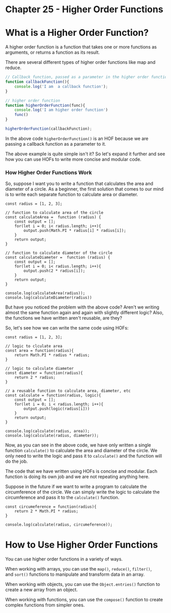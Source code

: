 # Chapter 25 - Higher Order Functions

# **What is a Higher Order Function?**

A higher order function is a function that takes one or more functions as arguments, or returns a function as its result.

There are several different types of higher order functions like map and reduce.

```jsx
// Callback function, passed as a parameter in the higher order function
function callbackFunction(){
    console.log('I am  a callback function');
}

// higher order function
function higherOrderFunction(func){
    console.log('I am higher order function')
    func()
}

higherOrderFunction(callbackFunction);

```

In the above code `higherOrderFunction()` is an HOF because we are passing a callback function as a parameter to it.

The above example is quite simple isn't it? So let's expand it further and see how you can use HOFs to write more concise and modular code.

### **How Higher Order Functions Work**

So, suppose I want you to write a function that calculates the area and diameter of a circle. As a beginner, the first solution that comes to our mind is to write each separate function to calculate area or diameter.

```
const radius = [1, 2, 3];

```

```
// function to calculate area of the circle
const calculateArea =  function (radius) {
    const output = [];
    for(let i = 0; i< radius.length; i++){
        output.push(Math.PI * radius[i] * radius[i]);
    }
    return output;
}

```

```
// function to calculate diameter of the circle
const calculateDiameter =  function (radius) {
    const output = [];
    for(let i = 0; i< radius.length; i++){
        output.push(2 * radius[i]);
    }
    return output;
}

```

```
console.log(calculateArea(radius));
console.log(calculateDiameter(radius))

```

But have you noticed the problem with the above code? Aren't we writing almost the same function again and again with slightly different logic? Also, the functions we have written aren't reusable, are they?

So, let's see how we can write the same code using HOFs:

```
const radius = [1, 2, 3];

```

```
// logic to clculate area
const area = function(radius){
    return Math.PI * radius * radius;
}

```

```
// logic to calculate diameter
const diameter = function(radius){
    return 2 * radius;
}

```

```
// a reusable function to calculate area, diameter, etc
const calculate = function(radius, logic){
    const output = [];
    for(let i = 0; i < radius.length; i++){
        output.push(logic(radius[i]))
    }
    return output;
}

```

```
console.log(calculate(radius, area));
console.log(calculate(radius, diameter));

```

Now, as you can see in the above code, we have only written a single function `calculate()` to calculate the area and diameter of the circle. We only need to write the logic and pass it to `calculate()` and the function will do the job.

The code that we have written using HOFs is concise and modular. Each function is doing its own job and we are not repeating anything here.

Suppose in the future if we want to write a program to calculate the circumference of the circle. We can simply write the logic to calculate the circumference and pass it to the `calculate()` function.

```
const circumeference = function(radius){
    return 2 * Math.PI * radius;
}

```

```
console.log(calculate(radius, circumeference));

```

# **How to Use Higher Order Functions**

You can use higher order functions in a variety of ways.

When working with arrays, you can use the `map()`, `reduce()`, `filter()`, and `sort()` functions to manipulate and transform data in an array.

When working with objects, you can use the `Object.entries()` function to create a new array from an object.

When working with functions, you can use the `compose()` function to create complex functions from simpler ones.